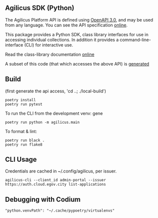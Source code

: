 ## Agilicus SDK (Python)

The Agilicus Platform API is defined using [OpenAPI 3.0](https://github.com/OAI/OpenAPI-Specification),
and may be used from any language. You can see the API specification
[online](https://www.agilicus.com/api).

This package provides a Python SDK, class library interfaces for use in
accessing individual collections. In addition it provides a command-line-interface (CLI)
for interactive use.

Read the class-library documentation [online](https://agilicus.storage.googleapis.com/sdk/py/README.html)

A subset of this code (that which accesses the above API) is [generated](agilicus/agilicus_api_README.md)

## Build

(first generate the api access, 'cd ..; ./local-build')

```
poetry install
poetry run pytest
```

To run the CLI from the development venv:
gene

`poetry run python -m agilicus.main`

To format & lint:

```
poetry run black .
poetry run flake8
```

## CLI Usage

Credentials are cached in ~/.config/agilicus, per issuer.

```
agilicus-cli --client_id admin-portal --issuer https://auth.cloud.egov.city list-applications
```

## Debugging with Codium

```
"python.venvPath": "~/.cache/pypoetry/virtualenvs"
```
